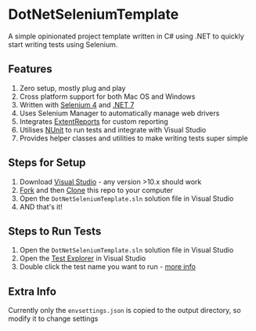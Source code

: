 # DotNetSeleniumTemplate

A simple opinionated project template written in C# using .NET to quickly start writing tests using Selenium.

## Features

1. Zero setup, mostly plug and play
2. Cross platform support for both Mac OS and Windows
3. Written with [Selenium 4](https://www.selenium.dev/) and [.NET 7](https://dotnet.microsoft.com/en-us/download)
4. Uses Selenium Manager to automatically manage web drivers
5. Integrates [ExtentReports](https://www.extentreports.com/) for custom reporting
6. Utilises [NUnit](https://nunit.org/) to run tests and integrate with Visual Studio
7. Provides helper classes and utilities to make writing tests super simple

## Steps for Setup

1. Download [Visual Studio](https://visualstudio.microsoft.com/downloads/) - any version >10.x should work
2. [Fork](https://docs.github.com/en/get-started/quickstart/fork-a-repo) and then [Clone](https://docs.github.com/en/repositories/creating-and-managing-repositories/cloning-a-repository) this repo to your computer
3. Open the `DotNetSeleniumTemplate.sln` solution file in Visual Studio
4. AND that's it!

## Steps to Run Tests

1. Open the `DotNetSeleniumTemplate.sln` solution file in Visual Studio
2. Open the [Test Explorer](https://learn.microsoft.com/en-us/visualstudio/test/run-unit-tests-with-test-explorer) in Visual Studio
3. Double click the test name you want to run - [more info](https://learn.microsoft.com/en-us/visualstudio/test/run-unit-tests-with-test-explorer)

## Extra Info

Currently only the `envsettings.json` is copied to the output directory, so modify it to change settings
